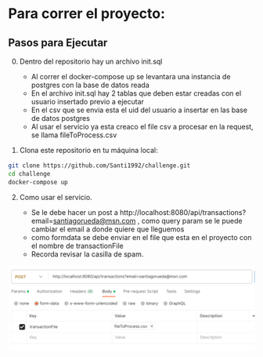 # Para correr el proyecto:

## Pasos para Ejecutar

0. Dentro del repositorio hay un archivo init.sql
   - Al correr el docker-compose up se levantara una instancia de postgres con la base de datos reada
   - En el archivo init.sql hay 2 tablas que deben estar creadas con el usuario insertado previo a ejecutar
   - En el csv que se envia esta el uid del usuario a insertar en las base de datos postgres
   - Al usar el servicio ya esta creaco el file csv a procesar en la request, se llama fileToProcess.csv

1. Clona este repositorio en tu máquina local:

```bash
git clone https://github.com/Santi1992/challenge.git
cd challenge
docker-compose up
```

2. Como usar el servicio. 

    - Se le debe hacer un post a http://localhost:8080/api/transactions?email=santiagorueda@msn.com  , como query param se le puede cambiar el email a donde quiere que lleguemos
    - como formdata se debe enviar en el file que esta en el proyecto con el nombre de transactionFile
    - Recorda revisar la casilla de spam.

![Vista Previa](comoPegarleAlservicio.PNG)